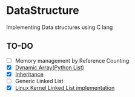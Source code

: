 # DataStructure
Implementing Data structures using C lang

## TO-DO
- [ ] Memory management by Reference Counting
- [x] [Dynamic Array(Python List)](dynamicArray)
- [x] [Inheritance](Inheritance)
- [ ] Generic Linked List
- [x] [Linux Kernel Linked List implementation](KernelLinkedList)
